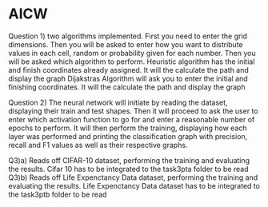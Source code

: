 # AICW

Question 1)
two algorithms implemented. First you need to enter the grid dimensions. Then you will be asked to enter how you want to distribute values in each cell, random or probability given for each number. Then you will be asked which algorithm to perform.
Heuristic algorithm has the initial and finish coordinates already assigned. It will the calculate the path and display the graph
Dijakstras Algorithm will ask you to enter the initial and finishing coordinates. It will the calculate the path and display the graph

Question 2)
The neural network will initiate by reading the dataset, displaying their train and test shapes. Then it will proceed to ask the user to enter which activation function to go for and enter a reasonable number of epochs to perform. It will then perform the training, displaying how each layer was performed and printing the classification graph with precision, recall and F1 values as well as their respective graphs.

Q3)a) Reads off CIFAR-10 dataset, performing the training and evaluating the results. Cifar 10 has to be integrated to the task3pta folder to be read
Q3)b) Reads off Life Expenctancy Data dataset, performing the training and evaluating the results. Life Expenctancy Data dataset has to be integrated to the task3ptb folder to be read
